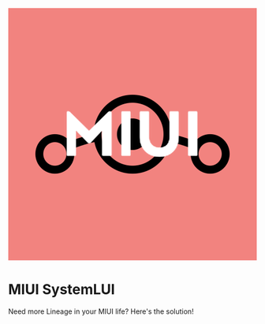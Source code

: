 <img src="media/logo.png" width="512px" height="512px">

# MIUI SystemLUI
Need more Lineage in your MIUI life? Here's the solution!
